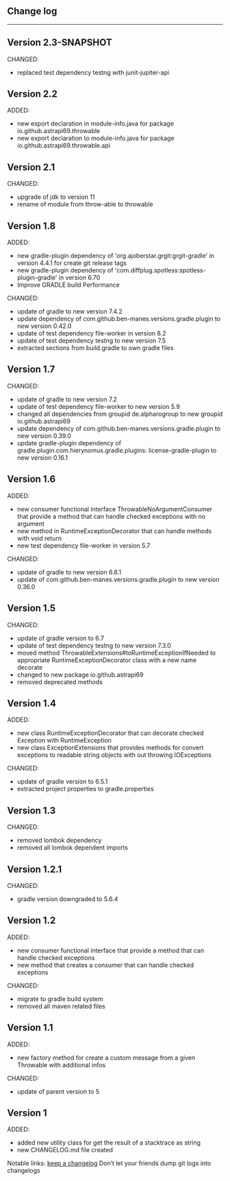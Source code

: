 ## Change log
----------------------

Version 2.3-SNAPSHOT
-------------

CHANGED:

- replaced test dependency testng with junit-jupiter-api

Version 2.2
-------------

ADDED:

- new export declaration in module-info.java for package io.github.astrapi69.throwable
- new export declaration to module-info.java for package io.github.astrapi69.throwable.api

Version 2.1
-------------

CHANGED:

- upgrade of jdk to version 11
- rename of module from throw-able to throwable

Version 1.8
-------------

ADDED:

- new gradle-plugin dependency of 'org.ajoberstar.grgit:grgit-gradle' in version 4.4.1 for create git release tags
- new gradle-plugin dependency of 'com.diffplug.spotless:spotless-plugin-gradle' in version 6.70
- Improve GRADLE build Performance

CHANGED:

- update of gradle to new version 7.4.2
- update dependency of com.github.ben-manes.versions.gradle.plugin to new version 0.42.0
- update of test dependency file-worker in version 8.2
- update of test dependency testng to new version 7.5
- extracted sections from build.gradle to own gradle files

Version 1.7
-------------

CHANGED:

- update of gradle to new version 7.2
- update of test dependency file-worker to new version 5.9
- changed all dependencies from groupid de.alpharogroup to new groupid io.github.astrapi69
- update dependency of com.github.ben-manes.versions.gradle.plugin to new version 0.39.0
- update gradle-plugin dependency of gradle.plugin.com.hierynomus.gradle.plugins:
  license-gradle-plugin to new version 0.16.1

Version 1.6
-------------

ADDED:

- new consumer functional interface ThrowableNoArgumentConsumer that provide a method that can
  handle checked exceptions with no argument
- new method in RuntimeExceptionDecorator that can handle methods with void return
- new test dependency file-worker in version 5.7

CHANGED:

- update of gradle to new version 6.8.1
- update of com.github.ben-manes.versions.gradle.plugin to new version 0.36.0

Version 1.5
-------------

CHANGED:

- update of gradle version to 6.7
- update of test dependency testng to new version 7.3.0
- moved method ThrowableExtensions#toRuntimeExceptionIfNeeded to appropriate
  RuntimeExceptionDecorator class with a new name decorate
- changed to new package io.github.astrapi69
- removed deprecated methods

Version 1.4
-------------

ADDED:

- new class RuntimeExceptionDecorator that can decorate checked Exception with RuntimeException
- new class ExceptionExtensions that provides methods for convert exceptions to readable string
  objects with out throwing IOExceptions

CHANGED:

- update of gradle version to 6.5.1
- extracted project properties to gradle.properties

Version 1.3
-------------

CHANGED:

- removed lombok dependency
- removed all lombok dependent imports

Version 1.2.1
-------------

CHANGED:

- gradle version downgraded to 5.6.4

Version 1.2
-------------

ADDED:

- new consumer functional interface that provide a method that can handle checked exceptions
- new method that creates a consumer that can handle checked exceptions

CHANGED:

- migrate to gradle build system
- removed all maven related files

Version 1.1
-------------

ADDED:

- new factory method for create a custom message from a given Throwable with additional infos

CHANGED:

- update of parent version to 5

Version 1
-------------

ADDED:

- added new utility class for get the result of a stacktrace as string
- new CHANGELOG.md file created

Notable links:
[keep a changelog](http://keepachangelog.com/en/1.0.0/) Don’t let your friends dump git logs into
changelogs
